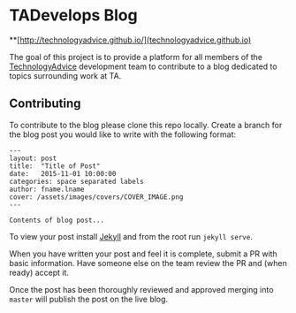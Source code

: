 # TADevelops Blog

**[http://technologyadvice.github.io/](technologyadvice.github.io)

The goal of this project is to provide a platform for all members of the [TechnologyAdvice](http://www.technologyadvice.com) development team to contribute to a blog dedicated to topics surrounding work at TA.

## Contributing

To contribute to the blog please clone this repo locally. Create a branch for the blog post you would like to write with the following format:

```
---
layout: post
title:  "Title of Post"
date:   2015-11-01 10:00:00
categories: space separated labels
author: fname.lname
cover: /assets/images/covers/COVER_IMAGE.png
---

Contents of blog post...
```

To view your post install [Jekyll](https://jekyllrb.com/) and from the root run `jekyll serve`.

When you have written your post and feel it is complete, submit a PR with basic information. Have someone else on the team review the PR and (when ready) accept it.

Once the post has been thoroughly reviewed and approved merging into `master` will publish the post on the live blog.


